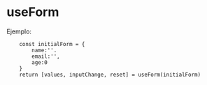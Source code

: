 # useForm

Ejemplo:

```
    const initialForm = {
        name:''.
        email:'',
        age:0
    }
    return [values, inputChange, reset] = useForm(initialForm)
```